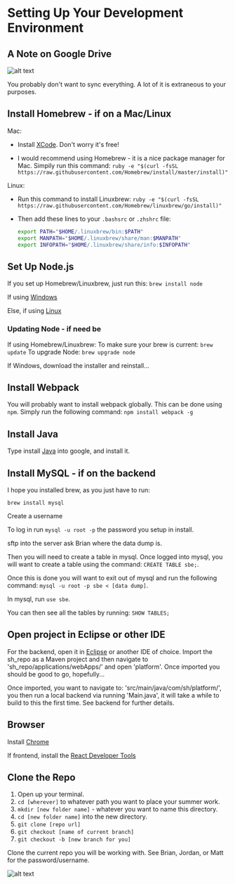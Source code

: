 # Setting Up Your Development Environment

## A Note on Google Drive

  ![alt text](http://imgs.xkcd.com/comics/old_files.png "Don't sync everything")

  You probably don't want to sync everything.  A lot of it is extraneous to your purposes.

## Install Homebrew - if on a Mac/Linux

Mac:
  - Install [XCode](https://itunes.apple.com/us/app/xcode/id497799835?mt=12).  Don't worry it's free!

  - I would recommend using Homebrew - it is a nice package manager for Mac. Simpily run this command: `ruby -e "$(curl -fsSL https://raw.githubusercontent.com/Homebrew/install/master/install)"`

Linux:
  - Run this command to install Linuxbrew: `ruby -e "$(curl -fsSL https://raw.githubusercontent.com/Homebrew/linuxbrew/go/install)"`

  - Then add these lines to your `.bashsrc` or `.zhshrc` file:
    ```bash
    export PATH="$HOME/.linuxbrew/bin:$PATH"
    export MANPATH="$HOME/.linuxbrew/share/man:$MANPATH"
    export INFOPATH="$HOME/.linuxbrew/share/info:$INFOPATH"
    ```

## Set Up Node.js

If you set up Homebrew/Linuxbrew, just run this: `brew install node`

If using [Windows](http://blog.teamtreehouse.com/install-node-js-npm-windows)

Else, if using [Linux](http://blog.teamtreehouse.com/install-node-js-npm-linux)

### Updating Node - if need be

If using Homebrew/Linuxbrew:
  To make sure your brew is current: `brew update`
  To upgrade Node: `brew upgrade node`

If Windows, download the installer and reinstall...

## Install Webpack

You will probably want to install webpack globally.  This can be done using `npm`.  Simply run the following command: `npm install webpack -g`

## Install Java

Type install [Java](https://java.com/en/download/help/index_installing.xml) into google, and install it.

## Install MySQL - if on the backend

I hope you installed brew, as you just have to run:

`brew install mysql`

Create a username

To log in run `mysql -u root -p`  the password you setup in install.

sftp into the server ask Brian where the data dump is.

Then you will need to create a table in mysql.  Once logged into mysql, you will want to create a table using the command: `CREATE TABLE sbe;`.

Once this is done you will want to exit out of mysql and run the following command: `mysql -u root -p sbe < [data dump]`.

In mysql, run `use sbe`.

You can then see all the tables by running: `SHOW TABLES;`

## Open project in Eclipse or other IDE

For the backend, open it in [Eclipse](https://www.eclipse.org/downloads/) or another IDE of choice.  Import the sh_repo as a Maven project and then navigate to 'sh_repo/applications/webApps/' and open 'platform'.  Once imported you should be good to go, hopefully...

Once imported, you want to navigate to: 'src/main/java/com/sh/platform/', you then run a local backend via running 'Main.java', it will take a while to build to this the first time.  See backend for further details.

## Browser

Install [Chrome](https://www.google.com/chrome/)

If frontend, install the [React Developer Tools](https://chrome.google.com/webstore/detail/react-developer-tools/)


## Clone the Repo

1. Open up your terminal.
2. `cd [wherever]` to whatever path you want to place your summer work.
3. `mkdir [new folder name]` - whatever you want to name this directory.
4. `cd [new folder name]` into the new directory.
5. `git clone [repo url]`
6. `git checkout [name of current branch]`
7. `git checkout -b [new branch for you]`

Clone the current repo you will be working with.  See Brian, Jordan, or Matt for the password/username.

![alt text](http://imgs.xkcd.com/comics/identity.png "Your password")
